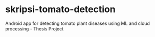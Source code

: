 # skripsi-tomato-detection
Android app for detecting tomato plant diseases using ML and cloud processing - Thesis Project
